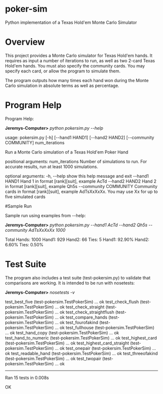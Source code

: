# poker-sim
Python implementation of a Texas Hold'em Monte Carlo Simulator

# Overview
This project provides a Monte Carlo simulator for Texas Hold'em hands.
It requires as input a number of iterations to run, as well as two 2-card Texas Hold'em hands.
You must also specify the community cards. You may specify each card, or allow the program to simulate them.

The program outputs how many times each hand won during the Monte Carlo simulation in absolute terms as well as percentage.

# Program Help
Program Help:

**Jeremys-Computer>** *python pokersim.py --help*

usage: pokersim.py [-h] [--hand1 HAND1] [--hand2 HAND2]
                   [--community COMMUNITY]
                   num_iterations

Run a Monte Carlo simulation of a Texas Hold'em Poker Hand

positional arguments:
  num_iterations        Number of simulations to run. For accurate results,
                        run at least 1000 simulations.

optional arguments:
  -h, --help            show this help message and exit
  --hand1 HAND1         Hand 1 in format [rank][suit], example AcTd
  --hand2 HAND2         Hand 2 in format [rank][suit], example Qh5s
  --community COMMUNITY
                        Community cards in format [rank][suit], example
                        AdTsXxXxXx. You may use Xx for up to five simulated
                        cards

#Sample Run

Sample run using examples from --help:
  
**Jeremys-Computer>** *python pokersim.py --hand1 AcTd --hand2 Qh5s --community AdTsXxXxXx 1000*

Total Hands: 1000
Hand1: 929 Hand2: 66 Ties: 5
Hand1: 92.90% Hand2: 6.60% Ties: 0.50%

# Test Suite
The program also includes a test suite (test-pokersim.py) to validate that comparisons are working.
It is intended to be run with nosetests:

**Jeremys-Computer>** *nosetests -v*

test_best_five (test-pokersim.TestPokerSim) ... ok
test_check_flush (test-pokersim.TestPokerSim) ... ok
test_check_straight (test-pokersim.TestPokerSim) ... ok
test_check_straightflush (test-pokersim.TestPokerSim) ... ok
test_compare_hands (test-pokersim.TestPokerSim) ... ok
test_fourofakind (test-pokersim.TestPokerSim) ... ok
test_fullhouse (test-pokersim.TestPokerSim) ... ok
test_hand_copy (test-pokersim.TestPokerSim) ... ok
test_hand_to_numeric (test-pokersim.TestPokerSim) ... ok
test_highest_card (test-pokersim.TestPokerSim) ... ok
test_highest_card_straight (test-pokersim.TestPokerSim) ... ok
test_onepair (test-pokersim.TestPokerSim) ... ok
test_readable_hand (test-pokersim.TestPokerSim) ... ok
test_threeofakind (test-pokersim.TestPokerSim) ... ok
test_twopair (test-pokersim.TestPokerSim) ... ok

----------------------------------------------------------------------
Ran 15 tests in 0.008s

OK
